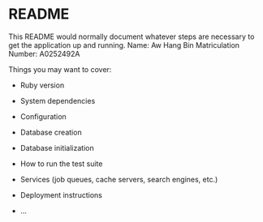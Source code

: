 # README

This README would normally document whatever steps are necessary to get the
application up and running.
Name: Aw Hang Bin
Matriculation Number: A0252492A

Things you may want to cover:

* Ruby version

* System dependencies

* Configuration

* Database creation

* Database initialization

* How to run the test suite

* Services (job queues, cache servers, search engines, etc.)

* Deployment instructions

* ...
